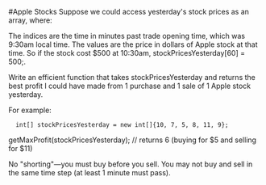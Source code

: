 #Apple Stocks
Suppose we could access yesterday's stock prices as an array, where:

The indices are the time in minutes past trade opening time, which was 9:30am local time.
The values are the price in dollars of Apple stock at that time.
So if the stock cost $500 at 10:30am, stockPricesYesterday[60] = 500;.

Write an efficient function that takes stockPricesYesterday and returns the best profit I could have made from 1 purchase and 1 sale of 1 Apple stock yesterday.

For example:

```
  int[] stockPricesYesterday = new int[]{10, 7, 5, 8, 11, 9};
```

getMaxProfit(stockPricesYesterday);
// returns 6 (buying for $5 and selling for $11)

No "shorting"—you must buy before you sell. You may not buy and sell in the same time step (at least 1 minute must pass).
